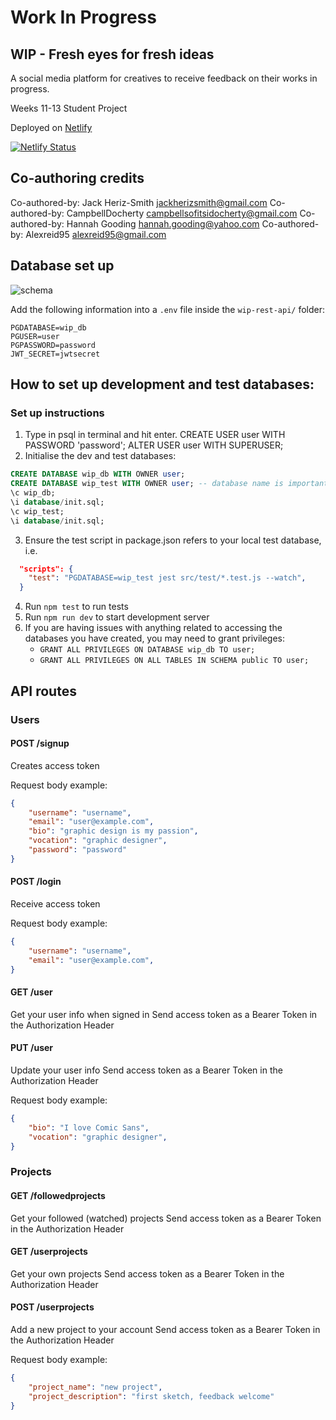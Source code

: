 # Work In Progress

## WIP - Fresh eyes for fresh ideas

A social media platform for creatives to receive feedback on their works in progress.

Weeks 11-13 Student Project

Deployed on [Netlify](https://wip-app.netlify.app/)

[![Netlify Status](https://api.netlify.com/api/v1/badges/fdfedb67-dd70-4820-9e62-1c24f12fa5ab/deploy-status)](https://app.netlify.com/sites/wip-app/deploys)

## Co-authoring credits

Co-authored-by: Jack Heriz-Smith <jackherizsmith@gmail.com>
Co-authored-by: CampbellDocherty <campbellsofitsidocherty@gmail.com>
Co-authored-by: Hannah Gooding <hannah.gooding@yahoo.com>
Co-authored-by: Alexreid95 <alexreid95@gmail.com>

## Database set up

![schema](https://i.imgur.com/4S9e6wz.png)

Add the following information into a `.env` file inside the `wip-rest-api/` folder:

```
PGDATABASE=wip_db
PGUSER=user
PGPASSWORD=password
JWT_SECRET=jwtsecret
```

## How to set up development and test databases:

### Set up instructions

1. Type in psql in terminal and hit enter.
   CREATE USER user WITH PASSWORD 'password';
   ALTER USER user WITH SUPERUSER;
2. Initialise the dev and test databases:

```sql
CREATE DATABASE wip_db WITH OWNER user;
CREATE DATABASE wip_test WITH OWNER user; -- database name is important for tests to run
\c wip_db;
\i database/init.sql;
\c wip_test;
\i database/init.sql;
```

3. Ensure the test script in package.json refers to your local test database, i.e.

```json
  "scripts": {
    "test": "PGDATABASE=wip_test jest src/test/*.test.js --watch",
  }
```

4. Run `npm test` to run tests
5. Run `npm run dev` to start development server
6. If you are having issues with anything related to accessing the databases you have created, you may need to grant privileges:
   - `GRANT ALL PRIVILEGES ON DATABASE wip_db TO user;`
   - `GRANT ALL PRIVILEGES ON ALL TABLES IN SCHEMA public TO user;`

## API routes

### Users

#### POST /signup
Creates access token

Request body example:
```json
{
	"username": "username",
	"email": "user@example.com",
	"bio": "graphic design is my passion",
	"vocation": "graphic designer",
	"password": "password"
}
```

#### POST /login
Receive access token

Request body example:
```json
{
	"username": "username",
	"email": "user@example.com",
}
```

#### GET /user
Get your user info when signed in
Send access token as a Bearer Token in the Authorization Header

#### PUT /user
Update your user info
Send access token as a Bearer Token in the Authorization Header

Request body example:
```json
{
	"bio": "I love Comic Sans",
	"vocation": "graphic designer",
}
```

### Projects

#### GET /followedprojects
Get your followed (watched) projects
Send access token as a Bearer Token in the Authorization Header

#### GET /userprojects
Get your own projects
Send access token as a Bearer Token in the Authorization Header

#### POST /userprojects
Add a new project to your account
Send access token as a Bearer Token in the Authorization Header

Request body example:
```json
{
	"project_name": "new project",
	"project_description": "first sketch, feedback welcome"
}
```
